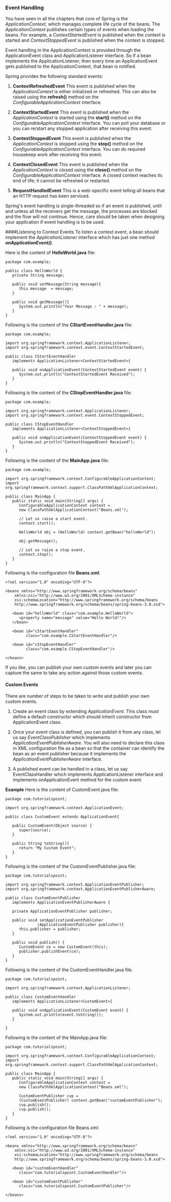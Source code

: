 ### Event Handling
You have seen in all the chapters that core of Spring is the *ApplicationContext*, which manages complete life cycle of the beans. The *ApplicationContext* publishes certain types of events when loading the beans. For example, a *ContextStartedEvent* is published when the context is started and *ContextStoppedEvent* is published when the context is stopped.

Event handling in the ApplicationContext is provided through the ApplicationEvent class and ApplicationListener interface. So if a bean implements the ApplicationListener, then every time an ApplicationEvent gets published to the ApplicationContext, that bean is notified.

Spring provides the following standard events:

1. **ContextRefreshedEvent**
This event is published when the *ApplicationContext* is either initialized or refreshed. This can also be raised using the **refresh()** method on the *ConfigurableApplicationContext* interface.

2. **ContextStartedEvent**
This event is published when the *ApplicationContext* is started using the **start()** method on the *ConfigurableApplicationContext* interface. You can poll your database or you can re/start any stopped application after receiving this event.

3. **ContextStoppedEvent**
This event is published when the *ApplicationContext* is stopped using the **stop()** method on the *ConfigurableApplicationContext* interface. You can do required housekeep work after receiving this event.

4. **ContextClosedEvent**
This event is published when the *ApplicationContext* is closed using the **close()** method on the *ConfigurableApplicationContext* interface. A closed context reaches its end of life; it cannot be refreshed or restarted.

5. **RequestHandledEvent**
This is a web-specific event telling all beans that an HTTP request has been serviced.

Spring's event handling is single-threaded so if an event is published, until and unless all the receivers get the message, the processes are blocked and the flow will not continue. Hence, care should be taken when designing your application if event handling is to be used.

####Listening to Context Events
To listen a context event, a bean should implement the *ApplicationListener* interface which has just one method ***onApplicationEvent()***.

Here is the content of **HelloWorld.java** file:
```
package com.example;

public class HelloWorld {
   private String message;

   public void setMessage(String message){
      this.message  = message;
   }

   public void getMessage(){
      System.out.println("Your Message : " + message);
   }
}
```
Following is the content of the **CStartEventHandler.java** file:
```
package com.example;

import org.springframework.context.ApplicationListener;
import org.springframework.context.event.ContextStartedEvent;

public class CStartEventHandler 
   implements ApplicationListener<ContextStartedEvent>{

   public void onApplicationEvent(ContextStartedEvent event) {
      System.out.println("ContextStartedEvent Received");
   }
}
```
Following is the content of the **CStopEventHandler.java** file:
```
package com.example;

import org.springframework.context.ApplicationListener;
import org.springframework.context.event.ContextStoppedEvent;

public class CStopEventHandler 
   implements ApplicationListener<ContextStoppedEvent>{

   public void onApplicationEvent(ContextStoppedEvent event) {
      System.out.println("ContextStoppedEvent Received");
   }
}
```
Following is the content of the **MainApp.java** file:

```
package com.example;

import org.springframework.context.ConfigurableApplicationContext;
import org.springframework.context.support.ClassPathXmlApplicationContext;

public class MainApp {
   public static void main(String[] args) {
      ConfigurableApplicationContext context = 
      new ClassPathXmlApplicationContext("Beans.xml");

      // Let us raise a start event.
      context.start();
	  
      HelloWorld obj = (HelloWorld) context.getBean("helloWorld");

      obj.getMessage();

      // Let us raise a stop event.
      context.stop();
   }
}
```
Following is the configuration file **Beans.xml**:
```
<?xml version="1.0" encoding="UTF-8"?>

<beans xmlns="http://www.springframework.org/schema/beans"
    xmlns:xsi="http://www.w3.org/2001/XMLSchema-instance"
    xsi:schemaLocation="http://www.springframework.org/schema/beans
    http://www.springframework.org/schema/beans/spring-beans-3.0.xsd">

   <bean id="helloWorld" class="com.example.HelloWorld">
      <property name="message" value="Hello World!"/>
   </bean>

   <bean id="cStartEventHandler" 
         class="com.example.CStartEventHandler"/>

   <bean id="cStopEventHandler" 
         class="com.example.CStopEventHandler"/>

</beans>
```
If you like, you can publish your own custom events and later you can capture the same to take any action against those custom events.

#### Custom Events
There are number of steps to be taken to write and publish your own custom events. 

1. Create an event class by extending *ApplicationEvent*. This class must define a default constructor which should inherit constructor from ApplicationEvent class.

2. Once your event class is defined, you can publish it from any class, let us say *EventClassPublisher* which implements *ApplicationEventPublisherAware*. You will also need to declare this class in XML configuration file as a bean so that the container can identify the bean as an event publisher because it implements the *ApplicationEventPublisherAware* interface.

3. A published event can be handled in a class, let us say EventClassHandler which implements ApplicationListener interface and implements onApplicationEvent method for the custom event.

**Example**
Here is the content of CustomEvent.java file:
```
package com.tutorialspoint;

import org.springframework.context.ApplicationEvent;

public class CustomEvent extends ApplicationEvent{
   
   public CustomEvent(Object source) {
      super(source);
   }

   public String toString(){
      return "My Custom Event";
   }
}

```
Following is the content of the CustomEventPublisher.java file:
```
package com.tutorialspoint;

import org.springframework.context.ApplicationEventPublisher;
import org.springframework.context.ApplicationEventPublisherAware;

public class CustomEventPublisher 
   implements ApplicationEventPublisherAware {
   
   private ApplicationEventPublisher publisher;

   public void setApplicationEventPublisher
              (ApplicationEventPublisher publisher){
      this.publisher = publisher;
   }

   public void publish() {
      CustomEvent ce = new CustomEvent(this);
      publisher.publishEvent(ce);
   }
}
```
Following is the content of the CustomEventHandler.java file.
```
package com.tutorialspoint;

import org.springframework.context.ApplicationListener;

public class CustomEventHandler 
   implements ApplicationListener<CustomEvent>{

   public void onApplicationEvent(CustomEvent event) {
      System.out.println(event.toString());
   }

}
```
Following is the content of the MainApp.java file:
```
package com.tutorialspoint;

import org.springframework.context.ConfigurableApplicationContext;
import org.springframework.context.support.ClassPathXmlApplicationContext;

public class MainApp {
   public static void main(String[] args) {
      ConfigurableApplicationContext context = 
      new ClassPathXmlApplicationContext("Beans.xml");
	  
      CustomEventPublisher cvp = 
      (CustomEventPublisher) context.getBean("customEventPublisher");
      cvp.publish();  
      cvp.publish();
   }
}
```
Following is the configuration file Beans.xml:
```
<?xml version="1.0" encoding="UTF-8"?>

<beans xmlns="http://www.springframework.org/schema/beans"
    xmlns:xsi="http://www.w3.org/2001/XMLSchema-instance"
    xsi:schemaLocation="http://www.springframework.org/schema/beans
    http://www.springframework.org/schema/beans/spring-beans-3.0.xsd">

   <bean id="customEventHandler" 
      class="com.tutorialspoint.CustomEventHandler"/>

   <bean id="customEventPublisher" 
      class="com.tutorialspoint.CustomEventPublisher"/>

</beans>
```
